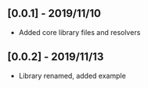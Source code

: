 ## [0.0.1] - 2019/11/10

* Added core library files and resolvers

## [0.0.2] - 2019/11/13

* Library renamed, added example